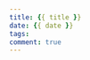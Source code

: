 ```yaml
---
title: {{ title }}
date: {{ date }}
tags:
comment: true
---
```

<script async src="https://pagead2.googlesyndication.com/pagead/js/adsbygoogle.js?client=ca-pub-2415109016615233"
     crossorigin="anonymous"></script>
     